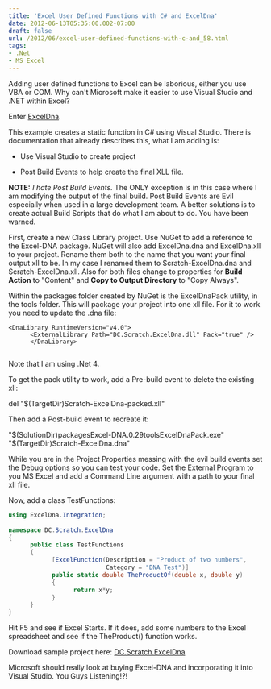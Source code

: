 ```yaml
---
title: 'Excel User Defined Functions with C# and ExcelDna'
date: 2012-06-13T05:35:00.002-07:00
draft: false
url: /2012/06/excel-user-defined-functions-with-c-and_58.html
tags: 
- .Net
- MS Excel
---
```


Adding user defined functions to Excel can be laborious, either you use VBA or COM. Why can't Microsoft make it easier to use Visual Studio and .NET within Excel?  
  
Enter [ExcelDna](http://exceldna.codeplex.com/ "ExcelDna on CodePlex").  
  
  
  
This example creates a static function in C# using Visual Studio. There is documentation that already describes this, what I am adding is:  

  
*   Use Visual Studio to create project  
    
*   Post Build Events to help create the final XLL file.  
    
  
**NOTE:** _I hate Post Build Events._ The ONLY exception is in this case where I am modifying the output of the final build. Post Build Events are Evil especially when used in a large development team. A better solutions is to create actual Build Scripts that do what I am about to do. You have been warned.  
  
First, create a new Class Library project. Use NuGet to add a reference to the Excel-DNA package. NuGet will also add ExcelDna.dna and ExcelDna.xll to your project. Rename them both to the name that you want your final output xll to be. In my case I renamed them to Scratch-ExcelDna.dna and Scratch-ExcelDna.xll. Also for both files change to properties for **Build Action** to "Content" and **Copy to Output Directory** to "Copy Always".  
  
Within the packages folder created by NuGet is the ExcelDnaPack utility, in the tools folder. This will package your project into one xll file. For it to work you need to update the .dna file:  
  
```
<DnaLibrary RuntimeVersion="v4.0">
      <ExternalLibrary Path="DC.Scratch.ExcelDna.dll" Pack="true" />
      </DnaLibrary>
      
```  
  
Note that I am using .Net 4.  
  
To get the pack utility to work, add a Pre-build event to delete the existing xll:  
  
del "$(TargetDir)Scratch-ExcelDna-packed.xll"  
  
Then add a Post-build event to recreate it:  
  
"$(SolutionDir)packagesExcel-DNA.0.29toolsExcelDnaPack.exe" "$(TargetDir)Scratch-ExcelDna.dna"  
  
While you are in the Project Properties messing with the evil build events set the Debug options so you can test your code. Set the External Program to you MS Excel and add a Command Line argument with a path to your final xll file.  
  
Now, add a class TestFunctions:  

```csharp  
using ExcelDna.Integration;  
  
namespace DC.Scratch.ExcelDna  
{  
      public class TestFunctions  
      {  
            [ExcelFunction(Description = "Product of two numbers", 
                           Category = "DNA Test")]  
            public static double TheProductOf(double x, double y)  
            {  
                  return x*y;  
            }  
      }  
}  
```  
  
Hit F5 and see if Excel Starts. If it does, add some numbers to the Excel spreadsheet and see if the TheProduct() function works.  
  
Download sample project here: [DC.Scratch.ExcelDna](https://dl.dropboxusercontent.com/u/480457/techshorts/2012/06/DC.Scratch.ExcelDna.zip)  
  
Microsoft should really look at buying Excel-DNA and incorporating it into Visual Studio. You Guys Listening!?!